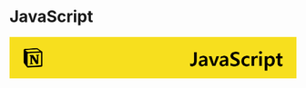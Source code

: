 # JavaScript
<a href="https://iris-wire-c3f.notion.site/JavaScript-5e803de577314d21a71111a922816f8b">
<img src="./Notion_JS.png" >
</a>
